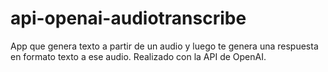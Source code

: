 # api-openai-audiotranscribe
App que genera texto a partir de un audio y luego te genera una respuesta en formato texto a ese audio. Realizado con la API de OpenAI.
